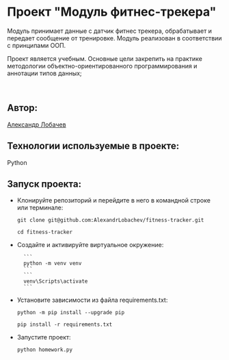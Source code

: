 # Проект "Модуль фитнес-трекера"
Модуль принимает данные с датчик фитнес трекера, обрабатывает и передает сообщение от тренировке. Модуль реализован в соответствии с принципами ООП. 

Проект является учебным. Основные цели закрепить на практике методологии объектно-ориентированного программирования и аннотации типов данных;

<br>

## Автор:

[Александр Лобачев](https://github.com/AlexandrLobachev/)
<br>

## Технологии используемые в проекте:

Python
<br>

## Запуск проекта:
- Клонируйте репозиторий и перейдите в него в командной строке или терминале:

    ```
    git clone git@github.com:AlexandrLobachev/fitness-tracker.git
    ```
    ```
    cd fitness-tracker
    ```

- Создайте и активируйте виртуальное окружение:

        ```
        python -m venv venv
        ```
        ```
        venv\Scripts\activate
        ```

- Установите зависимости из файла requirements.txt:

    ```
    python -m pip install --upgrade pip
    ```
    ```
    pip install -r requirements.txt
    ```
    
- Запустите проект:

    ```
    python homework.py
    ```

